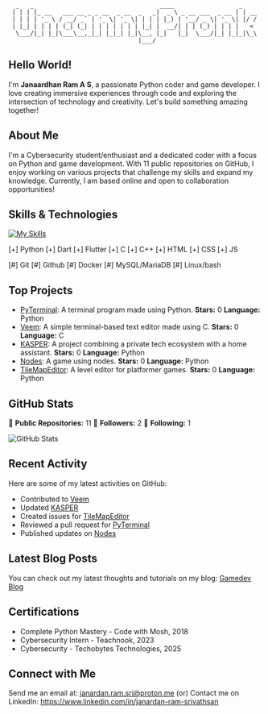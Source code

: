 ```
  _   _                                   ____                  _    
 | | | |_ __   ___ __ _ _ __  _ __  _   _|  _ \ _ __ ___  _ __ | | __
 | | | | '_ \ / __/ _` | '_ \| '_ \| | | | |_) | '__/ _ \| '_ \| |/ /
 | |_| | | | | (_| (_| | | | | | | | |_| |  __/| | | (_) | | | |   < 
  \___/|_| |_|\___\__,_|_| |_|_| |_|\__, |_|   |_|  \___/|_| |_|_|\_\
                                    |___/                            
```

## Hello World!

I'm **Janaardhan Ram A S**, a passionate Python coder and game developer. I love creating immersive experiences through code and exploring the intersection of technology and creativity. Let's build something amazing together!

## About Me

I'm a Cybersecurity student/enthusiast and a dedicated coder with a focus on Python and game development. With 11 public repositories on GitHub, I enjoy working on various projects that challenge my skills and expand my knowledge. Currently, I am based online and open to collaboration opportunities!

## Skills & Technologies

[![My Skills](https://skillicons.dev/icons?i=django,flask,html,css,git,github,unity,aws,docker,mysql,postgres,visualstudio,linux&perline=8)](https://skillicons.dev)

[+] Python
[+] Dart
[+] Flutter
[+] C
[+] C++
[+] HTML
[+] CSS
[+] JS

[#] Git
[#] Github
[#] Docker
[#] MySQL/MariaDB
[#] Linux/bash

## Top Projects

- [PyTerminal](https://github.com/UncannyPronk/PyTerminal): A terminal program made using Python. **Stars:** 0 **Language:** Python
- [Veem](https://github.com/UncannyPronk/Veem): A simple terminal-based text editor made using C. **Stars:** 0 **Language:** C
- [KASPER](https://github.com/UncannyPronk/KASPER): A project combining a private tech ecosystem with a home assistant. **Stars:** 0 **Language:** Python
- [Nodes](https://github.com/UncannyPronk/Nodes): A game using nodes. **Stars:** 0 **Language:** Python
- [TileMapEditor](https://github.com/UncannyPronk/TileMapEditor): A level editor for platformer games. **Stars:** 0 **Language:** Python

## GitHub Stats

🌟 **Public Repositories:** 11
👥 **Followers:** 2
👤 **Following:** 1

![GitHub Stats](https://github-readme-stats.vercel.app/api?username=UncannyPronk&show_icons=true&theme=radical)

## Recent Activity

Here are some of my latest activities on GitHub:
- Contributed to [Veem](https://github.com/UncannyPronk/Veem)
- Updated [KASPER](https://github.com/UncannyPronk/KASPER)
- Created issues for [TileMapEditor](https://github.com/UncannyPronk/TileMapEditor)
- Reviewed a pull request for [PyTerminal](https://github.com/UncannyPronk/PyTerminal)
- Published updates on [Nodes](https://github.com/UncannyPronk/Nodes)

## Latest Blog Posts

You can check out my latest thoughts and tutorials on my blog: [Gamedev Blog](https://uncannypronk.itch.io)

## Certifications

- Complete Python Mastery - Code with Mosh, 2018
- Cybersecurity Intern - Teachnook, 2023
- Cybersecurity - Techobytes Technologies, 2025

## Connect with Me

Send me an email at: janardan.ram.sri@proton.me (or)
Contact me on LinkedIn: https://www.linkedin.com/in/janardan-ram-srivathsan
